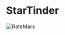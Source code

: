 # StarTinder

![RateMars](https://user-images.githubusercontent.com/68189276/156884369-c73fa0c3-cd19-4457-83c0-b90f12a0e546.gif)

